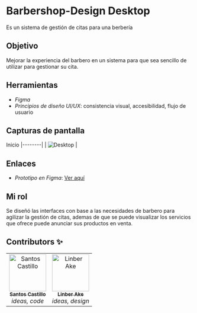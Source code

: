 # Barbershop-Design Desktop
Es un sistema de gestión de citas para una berbería

## Objetivo
Mejorar la experiencia del barbero en un sistema para que sea sencillo de utilizar para gestionar su cita.

## Herramientas
- *Figma*
- *Principios de diseño UI/UX*: consistencia visual, accesibilidad, flujo de usuario

## Capturas de pantalla
Inicio 
|--------|
| ![Desktop](./Documenta/Principal.png) |

## Enlaces
- *Prototipo en Figma*: [Ver aquí](https://www.figma.com/design/XGqQO5LGD9a8xsIqkeM5us/DocumentA?node-id=0-1&t=BPHaZvmQADwq3NqW-1)

## Mi rol
Se diseñó las interfaces con base a las necesidades de barbero para agilizar la gestión de citas, ademas de que se puede visualizar los servicios que ofrece puede anunciar sus productos en venta.

## Contributors ✨

<!-- ALL-CONTRIBUTORS-LIST:START - Do not remove or modify this section -->
<table>
  <tr>
    <td align="center">
      <a href="https://github.com/SNSCastillo">
        <img src="https://github.com/SNSCastillo.png" width="100px;" alt="Santos Castillo"/>
        <br />
        <sub><b>Santos Castillo</b></sub>
      </a>
      <br />
      <em>ideas, code</em>
    </td>
    <td align="center">
      <a href="https://github.com/Slyfer020">
        <img src="https://github.com/Slyfer020.png" width="100px;" alt="Linber Ake"/>
        <br />
        <sub><b>Linber Ake</b></sub>
      </a>
      <br />
      <em>ideas, design</em>
    </td>
  </tr>
</table>
<!-- ALL-CONTR

